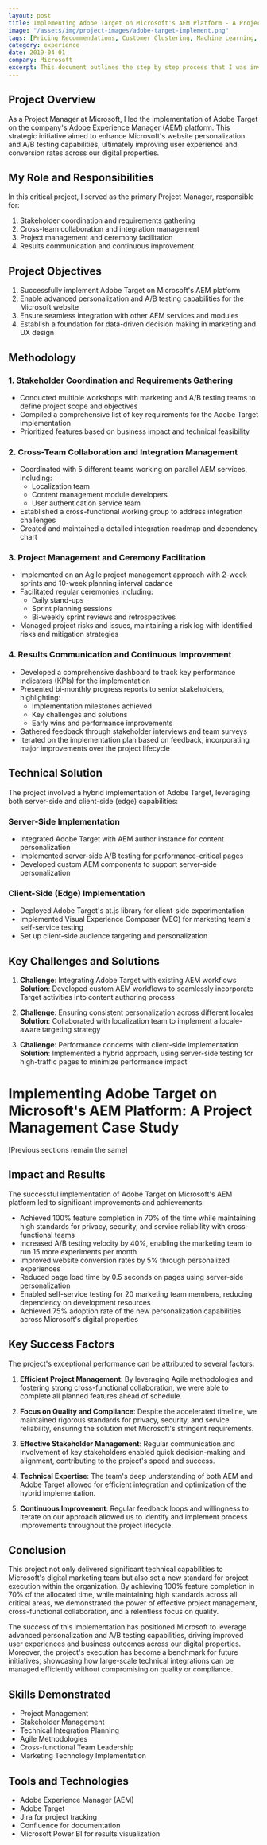 ```yaml
---
layout: post
title: Implementing Adobe Target on Microsoft's AEM Platform - A Project Management Case Study
image: "/assets/img/project-images/adobe-target-implement.png"
tags: [Pricing Recommendations, Customer Clustering, Machine Learning, Python]
category: experience
date: 2019-04-01
company: Microsoft
excerpt: This document outlines the step by step process that I was involved and spearheaded to implement Adobe Target in Microsoft's AEM website ecosystem
---
```


## Project Overview

As a Project Manager at Microsoft, I led the implementation of Adobe Target on the company's Adobe Experience Manager (AEM) platform. This strategic initiative aimed to enhance Microsoft's website personalization and A/B testing capabilities, ultimately improving user experience and conversion rates across our digital properties.

## My Role and Responsibilities

In this critical project, I served as the primary Project Manager, responsible for:

1. Stakeholder coordination and requirements gathering
2. Cross-team collaboration and integration management
3. Project management and ceremony facilitation
4. Results communication and continuous improvement

## Project Objectives

1. Successfully implement Adobe Target on Microsoft's AEM platform
2. Enable advanced personalization and A/B testing capabilities for the Microsoft website
3. Ensure seamless integration with other AEM services and modules
4. Establish a foundation for data-driven decision making in marketing and UX design

## Methodology

### 1. Stakeholder Coordination and Requirements Gathering

- Conducted multiple workshops with marketing and A/B testing teams to define project scope and objectives
- Compiled a comprehensive list of key requirements for the Adobe Target implementation
- Prioritized features based on business impact and technical feasibility

### 2. Cross-Team Collaboration and Integration Management

- Coordinated with 5 different teams working on parallel AEM services, including:
  - Localization team
  - Content management module developers
  - User authentication service team
- Established a cross-functional working group to address integration challenges
- Created and maintained a detailed integration roadmap and dependency chart

### 3. Project Management and Ceremony Facilitation

- Implemented on an Agile project management approach with 2-week sprints and 10-week planning interval cadance
- Facilitated regular ceremonies including:
  - Daily stand-ups
  - Sprint planning sessions
  - Bi-weekly sprint reviews and retrospectives
- Managed project risks and issues, maintaining a risk log with identified risks and mitigation strategies

### 4. Results Communication and Continuous Improvement

- Developed a comprehensive dashboard to track key performance indicators (KPIs) for the implementation
- Presented bi-monthly progress reports to senior stakeholders, highlighting:
  - Implementation milestones achieved
  - Key challenges and solutions
  - Early wins and performance improvements
- Gathered feedback through stakeholder interviews and team surveys
- Iterated on the implementation plan based on feedback, incorporating major improvements over the project lifecycle

## Technical Solution

The project involved a hybrid implementation of Adobe Target, leveraging both server-side and client-side (edge) capabilities:

### Server-Side Implementation
- Integrated Adobe Target with AEM author instance for content personalization
- Implemented server-side A/B testing for performance-critical pages
- Developed custom AEM components to support server-side personalization

### Client-Side (Edge) Implementation
- Deployed Adobe Target's at.js library for client-side experimentation
- Implemented Visual Experience Composer (VEC) for marketing team's self-service testing
- Set up client-side audience targeting and personalization

## Key Challenges and Solutions

1. **Challenge**: Integrating Adobe Target with existing AEM workflows
   **Solution**: Developed custom AEM workflows to seamlessly incorporate Target activities into content authoring process

2. **Challenge**: Ensuring consistent personalization across different locales
   **Solution**: Collaborated with localization team to implement a locale-aware targeting strategy

3. **Challenge**: Performance concerns with client-side implementation
   **Solution**: Implemented a hybrid approach, using server-side testing for high-traffic pages to minimize performance impact

# Implementing Adobe Target on Microsoft's AEM Platform: A Project Management Case Study

[Previous sections remain the same]

## Impact and Results

The successful implementation of Adobe Target on Microsoft's AEM platform led to significant improvements and achievements:

- Achieved 100% feature completion in 70% of the time while maintaining high standards for privacy, security, and service reliability with cross-functional teams
- Increased A/B testing velocity by 40%, enabling the marketing team to run 15 more experiments per month
- Improved website conversion rates by 5% through personalized experiences
- Reduced page load time by 0.5 seconds on pages using server-side personalization
- Enabled self-service testing for 20 marketing team members, reducing dependency on development resources
- Achieved 75% adoption rate of the new personalization capabilities across Microsoft's digital properties

## Key Success Factors

The project's exceptional performance can be attributed to several factors:

1. **Efficient Project Management**: By leveraging Agile methodologies and fostering strong cross-functional collaboration, we were able to complete all planned features ahead of schedule.

2. **Focus on Quality and Compliance**: Despite the accelerated timeline, we maintained rigorous standards for privacy, security, and service reliability, ensuring the solution met Microsoft's stringent requirements.

3. **Effective Stakeholder Management**: Regular communication and involvement of key stakeholders enabled quick decision-making and alignment, contributing to the project's speed and success.

4. **Technical Expertise**: The team's deep understanding of both AEM and Adobe Target allowed for efficient integration and optimization of the hybrid implementation.

5. **Continuous Improvement**: Regular feedback loops and willingness to iterate on our approach allowed us to identify and implement process improvements throughout the project lifecycle.

## Conclusion

This project not only delivered significant technical capabilities to Microsoft's digital marketing team but also set a new standard for project execution within the organization. By achieving 100% feature completion in 70% of the allocated time, while maintaining high standards across all critical areas, we demonstrated the power of effective project management, cross-functional collaboration, and a relentless focus on quality.

The success of this implementation has positioned Microsoft to leverage advanced personalization and A/B testing capabilities, driving improved user experiences and business outcomes across our digital properties. Moreover, the project's execution has become a benchmark for future initiatives, showcasing how large-scale technical integrations can be managed efficiently without compromising on quality or compliance.


## Skills Demonstrated

- Project Management
- Stakeholder Management
- Technical Integration Planning
- Agile Methodologies
- Cross-functional Team Leadership
- Marketing Technology Implementation

## Tools and Technologies

- Adobe Experience Manager (AEM)
- Adobe Target
- Jira for project tracking
- Confluence for documentation
- Microsoft Power BI for results visualization

